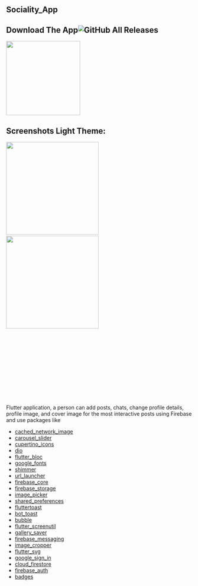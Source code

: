 ## Sociality_App

## Download The App![GitHub All Releases](https://img.shields.io/github/downloads/HusseinMohamed99/Socialite/total?color=green)
<a href="https://github.com/HusseinMohamed99/Socialite/releases/download/v2.0.0/Socialite.apk"><img src="https://playerzon.com/asset/download.png" width="200"></img></a>

## Screenshots Light Theme:
<p>
  <img src="https://github.com/HusseinMohamed99/Socialite/assets/84459939/002bb27a-2168-4820-8a13-47c85fe1bfc5" width="250" />
  <img src=" " width="250" />
  <img src="" width="250" />
  <img src=" " width="250" />
  <img src=" " width="250" />
  <img src=" " width="250" />
  <img src=" " width="250" />
  <img src=" " width="250" />
  <img src=" " width="250" />
  <img src=" " width="250" />
    <img src=" " width="250" />
  <img src=" " width="250" />
    <img src=" " width="250" />
  <img src=" " width="250" />
    <img src=" " width="250" />
        <img src=" " width="250" />
    <img src=" " width="250" />
    <img src=" " width="250" />
    <img src=" " width="250" />
       <img src=" " width="250" />
          <img src=" " width="250" />
             <img src=" " width="250" />
                <img src=" " width="250" />
                   <img src=" " width="250" />
                      <img src=" " width="250" />
                         <img src=" " width="250" />

</p>

Flutter application, a person can add posts,
chats, change profile details, profile image, and cover
image for the most interactive posts using
Firebase and use packages like
- [cached_network_image](https://pub.dev/packages/cached_network_image)
- [carousel_slider](https://pub.dev/packages/carousel_slider)
- [cupertino_icons](https://pub.dev/packages/cupertino_icons)
- [dio](https://pub.dev/packages/dio)
- [flutter_bloc](https://pub.dev/packages/flutter_bloc)
- [google_fonts](https://pub.dev/packages/google_fonts)
- [shimmer](https://pub.dev/packages/shimmer)
- [url_launcher](https://pub.dev/packages/url_launcher)
- [firebase_core](https://pub.dev/packages/firebase_core)
- [firebase_storage](https://pub.dev/packages/firebase_storage)
- [image_picker](https://pub.dev/packages/image_picker)
- [shared_preferences](https://pub.dev/packages/shared_preferences)
- [fluttertoast](https://pub.dev/packages/fluttertoast)
- [bot_toast](https://pub.dev/packages/bot_toast)
- [bubble](https://pub.dev/packages/bubble)
- [flutter_screenutil](https://pub.dev/packages/flutter_screenutil)
- [gallery_saver](https://pub.dev/packages/gallery_saver)
- [firebase_messaging](https://pub.dev/packages/firebase_messaging)
- [image_cropper](https://pub.dev/packages/image_cropper)
- [flutter_svg](https://pub.dev/packages/flutter_svg)
- [google_sign_in](https://pub.dev/packages/google_sign_in)
- [cloud_firestore](https://pub.dev/packages/cloud_firestore)
- [firebase_auth](https://pub.dev/packages/firebase_auth)
- [badges](https://pub.dev/packages/badges)



